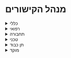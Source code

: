 # מנהל הקישורים 

<details>
<summary markdown='span'>כללי</summary>

> [אתר שיבוצים (אמבולנס ובתי חולים)](http://med.1221.org.il)

</details>

<details>
<summary markdown='span'>רפואי</summary>

> [תיעוד אירוע רפואי](https://motid-1221.formtitan.com/Medical_journal)

> [טופס חולה/נפגע (לאמבולנס)](https://motid-1221.formtitan.com/tofes_choleh_nifga)

</details>

<details>
<summary markdown='span'>תחבורה</summary>

> [פתיחת משמרת](https://unitedhatzalah.formtitan.com/transferral_ambulances)

> [חניכת נהגים](https://unitedhatzalah.formtitan.com/Chanich_Neagim) 

> [בדיקות כלי רכב](https://unitedhatzalah.formtitan.com/Bdikotx4)

</details>

<details>
<summary markdown='span'>טכני</summary>

> [תקלות בקבלת מידע רפואי](https://unitedhatzalah.formtitan.com/medical_information)

</details>

<details>
<summary markdown='span'>תן כבוד</summary>

> [דיווח ביקור קשיש](https://unitedhatzalah.formtitan.com/ten-kavod)

</details>

<details>
<summary markdown='span'>מוקד</summary>

> [פתיחת ויזה מבצעית](https://unitedhatzalah.formtitan.com/origin/ft22e322f11593939135175)

</details>

